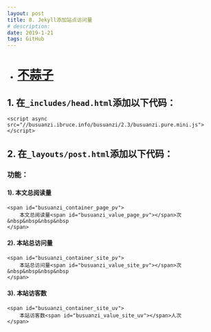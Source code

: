 ```yaml
---
layout: post
title: 8. Jekyll添加站点访问量
# description: 
date: 2019-1-21
tags: GitHub
---
```


- # [不蒜子](https://busuanzi.ibruce.info/)
## 1. 在```_includes/head.html```添加以下代码：
```
<script async src="//busuanzi.ibruce.info/busuanzi/2.3/busuanzi.pure.mini.js">
</script>
```
## 2. 在```_layouts/post.html```添加以下代码：
### 功能：
#### 1). 本文总阅读量
```
<span id="busuanzi_container_page_pv">
    本文总阅读量<span id="busuanzi_value_page_pv"></span>次&nbsp&nbsp&nbsp&nbsp
</span>
```
#### 2). 本站总访问量
```
<span id="busuanzi_container_site_pv">
    本站总访问量<span id="busuanzi_value_site_pv"></span>次&nbsp&nbsp&nbsp&nbsp
</span>
```
#### 3). 本站访客数
```
<span id="busuanzi_container_site_uv">
    本站访客数<span id="busuanzi_value_site_uv"></span>人次
</span>
```